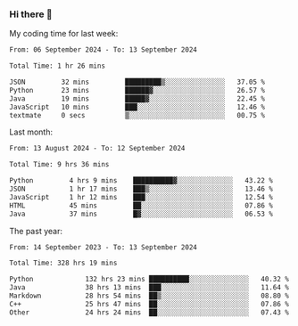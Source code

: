 ### Hi there 👋

My coding time for last week:

<!--START_SECTION:week-->

```txt
From: 06 September 2024 - To: 13 September 2024

Total Time: 1 hr 26 mins

JSON         32 mins         █████████▒░░░░░░░░░░░░░░░   37.05 %
Python       23 mins         ██████▓░░░░░░░░░░░░░░░░░░   26.57 %
Java         19 mins         █████▓░░░░░░░░░░░░░░░░░░░   22.45 %
JavaScript   10 mins         ███░░░░░░░░░░░░░░░░░░░░░░   12.46 %
textmate     0 secs          ▒░░░░░░░░░░░░░░░░░░░░░░░░   00.75 %
```

<!--END_SECTION:week-->

Last month:

<!--START_SECTION:month-->

```txt
From: 13 August 2024 - To: 12 September 2024

Total Time: 9 hrs 36 mins

Python         4 hrs 9 mins    ██████████▓░░░░░░░░░░░░░░   43.22 %
JSON           1 hr 17 mins    ███▒░░░░░░░░░░░░░░░░░░░░░   13.46 %
JavaScript     1 hr 12 mins    ███░░░░░░░░░░░░░░░░░░░░░░   12.54 %
HTML           45 mins         ██░░░░░░░░░░░░░░░░░░░░░░░   07.86 %
Java           37 mins         █▓░░░░░░░░░░░░░░░░░░░░░░░   06.53 %
```

<!--END_SECTION:month-->

The past year:

<!--START_SECTION:year-->

```txt
From: 14 September 2023 - To: 13 September 2024

Total Time: 328 hrs 19 mins

Python             132 hrs 23 mins ██████████░░░░░░░░░░░░░░░   40.32 %
Java               38 hrs 13 mins  ███░░░░░░░░░░░░░░░░░░░░░░   11.64 %
Markdown           28 hrs 54 mins  ██▒░░░░░░░░░░░░░░░░░░░░░░   08.80 %
C++                25 hrs 47 mins  ██░░░░░░░░░░░░░░░░░░░░░░░   07.86 %
Other              24 hrs 24 mins  ██░░░░░░░░░░░░░░░░░░░░░░░   07.43 %
```

<!--END_SECTION:year-->
